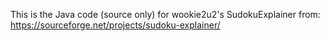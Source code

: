 This is the Java code (source only) for wookie2u2's SudokuExplainer from:
https://sourceforge.net/projects/sudoku-explainer/
